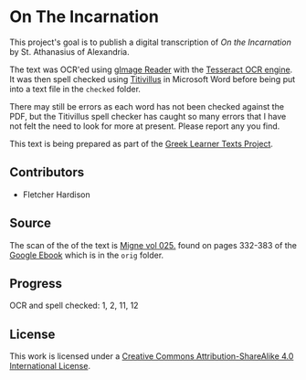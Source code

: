 # On The Incarnation

This project's goal is to publish a digital transcription of _On the Incarnation_ by St. Athanasius of Alexandria.

The text was OCR'ed using [gImage Reader](https://sourceforge.net/projects/gimagereader/) with the [Tesseract  OCR engine](https://github.com/tesseract-ocr/tesseract). It was then spell checked using [Titivillus](http://www.drouizig.org/index.php/fr/degemer-fr/actualites/368-the-classicist-s-spellchecker-v1-0) in Microsoft Word before being put into a text file in the `checked` folder. 

There may still be errors as each word has not been checked against the PDF, but the Titivillus spell checker has caught so many errors that I have not felt the need to look for more at present. Please report any you find.

This text is being prepared as part of the [Greek Learner Texts Project](https://greek-learner-texts.org/).

## Contributors

* Fletcher Hardison

## Source

The scan of the of the text is [Migne vol 025.](http://patristica.net/graeca/#t025) found on pages 332-383 of the [Google Ebook](https://books.google.com/books?id=_A0RAAAAYAAJ) which is in the `orig` folder.

## Progress

OCR and spell checked: 1, 2, 11, 12



## License

This work is licensed under a [Creative Commons Attribution-ShareAlike 4.0 International License](http://creativecommons.org/licenses/by-sa/4.0/).
